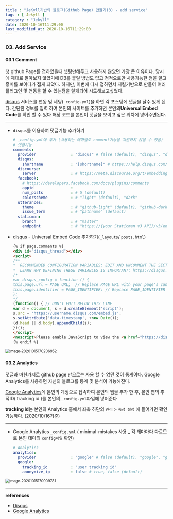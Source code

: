 ```yaml
---
title : "JeKyll기반의 블로그(Github Page) 만들기(3) - add service"
tags : [ Jekyll ]
category : "Jekyll"
date: 2020-10-16T11:29:00
last_modified_at: 2020-10-16T11:29:00
---
```


### 03. Add Service

#### 03.1 Comment

 첫 github Page를 접하였을때 셋팅만해두고 사용하지 않았던 가장 큰 이유이다. 당시에 제대로 알아보지 않았기에 DB를 붙일 방법도 없고 정적으로만 사용가능한 점을 알고 흥미를 보이다가 접게 되었다. 하지만, 이번에 다시 접하면서 지킬기반으로 만들어 여러 플러그인 및 연동을 할 수 있는점을 알게되어 시도해보고싶었다.

[disqus](https://disqus.com/) 서비스를 연동 및 세팅(`_config.yml`)을 하면 각 포스팅에 댓글을 달수 있게 된다. 간단한 정보를 입력 하여 본인의 사이트를 추가하면 본인의**Universal Embed Code**를 확인 할 수 있다 해당 코드를 본인이 댓글을 보이고 싶은 위치에 넣어주면된다.

---

- `disqus`를 이용하여 댓글기능 추가하기

  ```yaml
  # _config.yml에 추가 (사용하는 테마별로 comment기능을 지원하지 않을 수 있음)
  # 댓글기능
  comments:
    provider               : "disqus" # false (default), "disqus", "discourse", "facebook", "staticman", "staticman_v2", "utterances", "custom"
    disqus:
      shortname            : "[shortname]" # https://help.disqus.com/customer/portal/articles/466208-what-s-a-shortname-
    discourse:
      server               : # https://meta.discourse.org/t/embedding-discourse-comments-via-javascript/31963 , e.g.: meta.discourse.org
    facebook:
      # https://developers.facebook.com/docs/plugins/comments
      appid                :
      num_posts            : # 5 (default)
      colorscheme          : # "light" (default), "dark"
    utterances:
      theme                : # "github-light" (default), "github-dark"
      issue_term           : # "pathname" (default)
    staticman:
      branch               : # "master"
      endpoint             : # "https://{your Staticman v3 API}/v3/entry/github/"
  ```

- disqus - Universal Embed Code 추가하기(`_layouts`/ `posts.html`)

  ```html
  {% if page.comments %}
  <div id="disqus_thread"></div>
  <script>
  /**
  *  RECOMMENDED CONFIGURATION VARIABLES: EDIT AND UNCOMMENT THE SECTION BELOW TO INSERT DYNAMIC VALUES FROM YOUR PLATFORM OR CMS.
  *  LEARN WHY DEFINING THESE VARIABLES IS IMPORTANT: https://disqus.com/admin/universalcode/#configuration-variables*/
  /*
  var disqus_config = function () {
  this.page.url = PAGE_URL;  // Replace PAGE_URL with your page's canonical URL variable
  this.page.identifier = PAGE_IDENTIFIER; // Replace PAGE_IDENTIFIER with your page's unique identifier variable
  };
  */
  (function() { // DON'T EDIT BELOW THIS LINE
  var d = document, s = d.createElement('script');
  s.src = 'https://username.disqus.com/embed.js';
  s.setAttribute('data-timestamp', +new Date());
  (d.head || d.body).appendChild(s);
  })();
  </script>
  <noscript>Please enable JavaScript to view the <a href="https://disqus.com/?ref_noscript">comments powered by Disqus.</a></noscript>
  {% endif %}           
  ```

<img src="/assets/images/posts/image-20201015170206952.png" class="image-shadow-card" alt="image-20201015170206952" style="zoom:80%;" />

 


#### 03.2 Analytics

 댓글과 마찬가지로 github page 만으로는 사용 할 수 없던 것이 통계이다. Google Analytics를 사용하면 자신의 블로그를 통계 및 분석이 가능해진다.

[Google Analytics](https://analytics.google.com/)에 본인의 계정으로 접속하여 본인의 웹을 추가 한 후, 본인 웹의 추적ID( tracking id )를 본인의 `_config.yml`파일에 넣어준다

**tracking id**는 본인의 Analytics 홈에서 좌측 하단의 `관리` > `속성 설정` 에 들어가면 확인가능하다. (2020/10/16기준)

---

- Google Analytics `_config.yml` ( minimal-mistakes 사용 _ 각 테마마다 다르므로 본인 테마의 `config파일` 확인)

  ```yaml
  # Analytics
  analytics:
    provider               : "google" # false (default), "google", "google-universal", "google-gtag", "custom"
    google:
      tracking_id          : "user tracking id"
      anonymize_ip         : false # true, false (default)
  ```

<img src="/assets/images/posts/image-20201015170009781.png" class="image-shadow-card" alt="image-20201015170009781" style="zoom:80%;" />

---

**references**

- [Disqus](https://disqus.com/)
- [Google Analytics](https://analytics.google.com/)